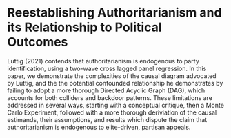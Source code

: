 # Reestablishing Authoritarianism and its Relationship to Political Outcomes

Luttig (2021) contends that authoritarianism is endogenous to party identification, using a two-wave cross lagged panel regression. In this paper, we demonstrate the complexities of the causal diagram advocated by Luttig, and the the potential confounded relationship he demonstrates by failing to adopt a more thorough Directed Acyclic Graph (DAG), which accounts for both colliders and backdoor patterns. These limitations are addressed in several ways, starting with a conceptual critique, then a Monte Carlo Experiment, followed with a more thorough deriviation of the causal estimands, their assumptions, and results which dispute the claim that authoritarianism is endogenous to elite-driven, partisan appeals. 
